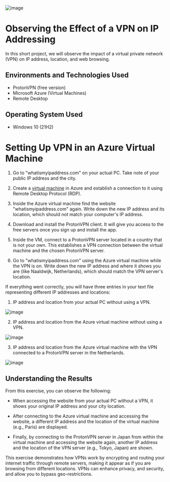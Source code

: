 ![image](https://i.imgur.com/gBwrx1W.jpg)


<h1>Observing the Effect of a VPN on IP Addressing</h1>
In this short project, we will observe the impact of a virtual private network (VPN) on IP address, location, and web browsing. <br />

<h2>Environments and Technologies Used</h2>

-	ProtonVPN (free version)
- Microsoft Azure (Virtual Machines)
-	Remote Desktop


<h2>Operating System Used </h2>

- Windows 10 (21H2)

# Setting Up VPN in an Azure Virtual Machine

1. Go to "whatismyipaddress.com" on your actual PC. Take note of your public IP address and the city.

2. Create a [virtual machine](https://github.com/NicholasToon/Creating-Resource-Groups-and-Deploying-Virtual-Machines-in-Azure) in Azure and establish a connection to it using Remote Desktop Protocol (RDP).

3. Inside the Azure virtual machine find the website "whatismyipaddress.com" again. Write down the new IP address and its location, which should not match your computer's IP address.

4. Download and install the ProtonVPN client. It will give you access to the free servers once you sign up and install the app.

5. Inside the VM, connect to a ProtonVPN server located in a country that is not your own. This establishes a VPN connection between the virtual machine and the chosen ProtonVPN server.

6. Go to "whatismyipaddress.com" using the Azure virtual machine while the VPN is on. Write down the new IP address and where it shows you are (like Naaldwijk, Netherlands), which should match the VPN server's location.

If everything went correctly, you will have three entries in your text file representing different IP addresses and locations:

1. IP address and location from your actual PC without using a VPN.

![image](https://i.imgur.com/TFS8VgX.png)

2. IP address and location from the Azure virtual machine without using a VPN.

![image](https://i.imgur.com/3HPgws4.png)

3. IP address and location from the Azure virtual machine with the VPN connected to a ProtonVPN server in the Netherlands.

![image](https://i.imgur.com/6XYoCAT.png)


## Understanding the Results

From this exercise, you can observe the following:

- When accessing the website from your actual PC without a VPN, it shows your original IP address and your city location.

- After connecting to the Azure virtual machine and accessing the website, a different IP address and the location of the virtual machine (e.g., Paris) are displayed.

- Finally, by connecting to the ProtonVPN server in Japan from within the virtual machine and accessing the website again, another IP address and the location of the VPN server (e.g., Tokyo, Japan) are shown.

This exercise demonstrates how VPNs work by encrypting and routing your internet traffic through remote servers, making it appear as if you are browsing from different locations. VPNs can enhance privacy, and security, and allow you to bypass geo-restrictions.
